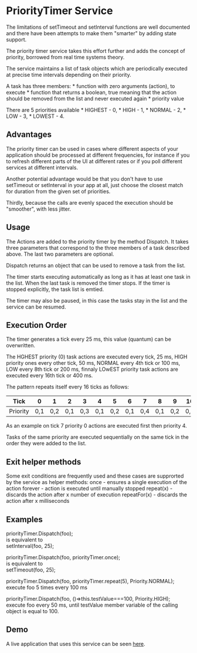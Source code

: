 # PriorityTimer Service

The limitations of setTimeout and setInterval functions are well documented and there have been attempts to make them "smarter" by adding state support.

The priority timer service takes this effort further and adds the concept of priority, borrowed from real time systems theory.

The service maintains a list of task objects which are periodically executed at precise time intervals depending on their priority.

A task has three members:
    *   function with zero arguments (action), to execute
    *   function that returns a boolean, true meaning that the action should be removed from the list and never executed again
    *   priority value

There are 5 priorities available 
    *   HIGHEST - 0,
    *   HIGH - 1, 
    *   NORMAL - 2, 
    *   LOW - 3,
    *   LOWEST - 4.

## Advantages

The priority timer can be used in cases where different aspects of your application should be processed at different frequencies, for instance if you to refresh different parts of the UI at different rates or if you poll different services at different intervals.

Another potential advantage would be that you don't have to use setTimeout or setInterval in your app at all, just choose the closest match for duration from the given set of priorities.

Thirdly, because the calls are evenly spaced the execution should be "smoother", with less jitter. 

## Usage
 
The Actions are added to the priority timer by the method Dispatch. 
It takes three parameters that correspond to the three members of a task described above.
The last two parameters are optional.

Dispatch returns an object that can be used to remove a task from the list.

The timer starts executing automatically as long as it has at least one task in the list. When the last task is removed the timer stops. If the timer is stopped explicitly, the task list is emtied. 

The timer may also be paused, in this case the tasks stay in the list and the service can be resumed.

## Execution Order

The timer generates a tick every 25 ms, this value (quantum) can be overwritten.
 
The HGHEST priority (0) task actions are executed every tick, 25 ms, HIGH priority ones every other tick, 50 ms, NORMAL every 4th tick or 100 ms, LOW every 8th tick or 200 ms, finnaly LOwEST priority task actions are executed every 16th tick or 400 ms.

The pattern repeats itself every 16 ticks as follows:

Tick    |   0 |  1  |  2  |  3  |  4  |  5  |  6  |  7  |  8  |  9  |  10 |  11 |  12 |  13 |  14 |  15        
--------|-----|-----|-----|-----|-----|-----|-----|-----|-----|-----|-----|-----|-----|-----|-----|----
Priority| 0,1 | 0,2 | 0,1 | 0,3 | 0,1 | 0,2 | 0,1 | 0,4 | 0,1 | 0,2 | 0,1 | 0,3 | 0,1 | 0,2 | 0,1 |  0

As an example on tick 7 priority 0 actions are executed first then priority 4.  

Tasks of the same priority are executed sequentially on the same tick in the order they were added to the list.

## Exit helper methods 

Some exit conditions are frequently used and these cases are supprorted by the service as helper methods:
once - ensures a single execution of the action
forever - action is executed until manually stopped
repeat(x) - discards the action after x number of execution
repeatFor(x) - discards the action after x milliseconds

## Examples

priorityTimer.Dispatch(foo);  
    is equivalent to  
setInterval(foo, 25);  
  
priorityTimer.Dispatch(foo, priorityTimer.once);  
    is equivalent to  
setTimeout(foo, 25);  
  
priorityTimer.Dispatch(foo, priorityTimer.repeat(5), Priority.NORMAL);  
    execute foo 5 times every 100 ms  
  
priorityTimer.Dispatch(foo, ()=>this.testValue===100, Priority.HIGH);  
    execute foo every 50 ms, until testValue member variable of the calling object is equal to 100.  

## Demo
A live application that uses this service can be seen [here](https://ldrosu.github.io/PriorityTimer/).





